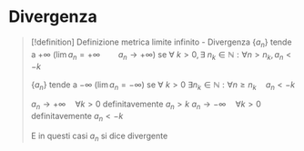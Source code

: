 # Divergenza

>[!definition] Definizione metrica limite infinito - Divergenza
>$\{a_n\}$ tende a $+\infty$ ($\lim a_n = +\infty\qquad a_n\rightarrow+\infty$)
>se
>$\forall\ k>0, \exists\ n_k \in \mathbb N : \forall n > n_k, a_n < -k$
>
>$\{a_n\}$ tende a $-\infty$ ($\lim a_n = -\infty$)
>se
>$\forall\ k>0\ \exists n_k \in \mathbb N : \forall n \geq n_k\quad a_n < -k$
>
>$a_n \rightarrow +\infty\quad\forall k>0$ definitavemente $a_n > k$ 
>$a_n \rightarrow -\infty\quad\forall k>0$ definitavemente $a_n < -k$
>
>E in questi casi $a_n$ si dice divergente